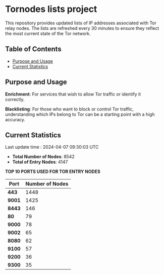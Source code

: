 # Tornodes lists project

This repository provides updated lists of IP addresses associated with Tor relay nodes. The lists are refreshed every 30 minutes to ensure they reflect the most current state of the Tor network.

## Table of Contents

- [Purpose and Usage](#purpose-and-usage)
- [Current Statistics](#current-statistics)


## Purpose and Usage

**Enrichment**: For services that wish to allow Tor traffic or identify it correctly.

**Blacklisting**: For those who want to block or control Tor traffic, understanding which IPs belong to Tor can be a starting point with a high accuracy.

## Current Statistics

Last update time : 2024-04-07 09:30:03 UTC

- **Total Number of Nodes**: 8542
- **Total of Entry Nodes**: 4147

**TOP 10 PORTS USED FOR TOR ENTRY NODES**

| **Port** | **Number of Nodes** |
|------|-----------------|
| **443**   | 1448  |
| **9001**   | 1425  |
| **8443**   | 146  |
| **80**   | 79  |
| **9000**   | 78  |
| **9002**   | 65  |
| **8080**   | 62  |
| **9100**   | 57  |
| **9200**   | 36  |
| **9300**   | 35  |

